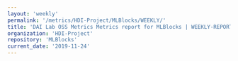 ```yaml
---
layout: 'weekly'
permalink: '/metrics/HDI-Project/MLBlocks/WEEKLY/'
title: 'DAI Lab OSS Metrics Metrics report for MLBlocks | WEEKLY-REPORT-2019-11-24'
organization: 'HDI-Project'
repository: 'MLBlocks'
current_date: '2019-11-24'
---
```

